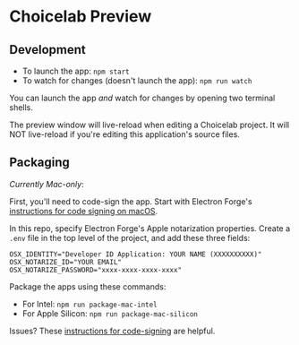 # Choicelab Preview

## Development

- To launch the app: `npm start`
- To watch for changes (doesn't launch the app): `npm run watch`

You can launch the app _and_ watch for changes by opening two terminal shells.

The preview window will live-reload when editing a Choicelab project. It will NOT live-reload if you're editing this application's source files.

## Packaging

_Currently Mac-only_:

First, you'll need to code-sign the app. Start with Electron Forge's [instructions for code signing on macOS](https://www.electronforge.io/guides/code-signing/code-signing-macos).

In this repo, specify Electron Forge's Apple notarization properties. Create a `.env` file in the top level of the project, and add these three fields:

```
OSX_IDENTITY="Developer ID Application: YOUR NAME (XXXXXXXXXX)"
OSX_NOTARIZE_ID="YOUR EMAIL"
OSX_NOTARIZE_PASSWORD="xxxx-xxxx-xxxx-xxxx"
```

Package the apps using these commands:

- For Intel: `npm run package-mac-intel`
- For Apple Silicon: `npm run package-mac-silicon`

Issues? These [instructions for code-signing](https://www.rocketride.io/blog/macos-code-sign-notarize-electron-app) are helpful.
